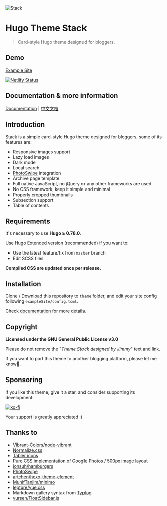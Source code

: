 ![Stack](https://i.imgur.com/cCiHOGS.jpg)
# Hugo Theme Stack

> Card-style Hugo theme designed for bloggers.

## Demo

[Example Site](https://theme-stack.jimmycai.com/)

[![Netlify Status](https://api.netlify.com/api/v1/badges/a2d2807a-a905-4bcb-97da-8da8d847da3d/deploy-status)](https://app.netlify.com/sites/hugo-theme-stack/deploys)

## Documentation & more information

[Documentation](https://docs.stack.jimmycai.com/) | [中文文档](https://docs.stack.jimmycai.com/zh/)

## Introduction

Stack is a simple card-style Hugo theme designed for bloggers, some of its features are:

- Responsive images support
- Lazy load images
- Dark mode
- Local search
- [PhotoSwipe](https://photoswipe.com/) integration
- Archive page template
- Full native JavaScript, no jQuery or any other frameworks are used
- No CSS framework, keep it simple and minimal
- Properly cropped thumbnails
- Subsection support
- Table of contents

## Requirements

It's necessary to use **Hugo ≥ 0.78.0**.

Use Hugo Extended version (recommended) if you want to:

* Use the latest feature/fix from `master` branch
* Edit SCSS files
  
**Compiled CSS are updated once per release.**

## Installation

Clone / Download this repository to `theme` folder, and edit your site config following `exampleSite/config.toml`.

Check [documentation](https://docs.stack.jimmycai.com/) for more details.

## Copyright

**Licensed under the GNU General Public License v3.0**

Please do not remove the "*Theme Stack designed by Jimmy*" text and link.

If you want to port this theme to another blogging platform, please let me know🙏.

## Sponsoring

If you like this theme, give it a star, and consider supporting its development:

[![ko-fi](https://www.ko-fi.com/img/githubbutton_sm.svg)](https://ko-fi.com/C0C530AXX)

Your support is greatly appreciated :)

## Thanks to

  - [Vibrant-Colors/node-vibrant](https://github.com/Vibrant-Colors/node-vibrant)
  - [Normalize.css](https://necolas.github.io/normalize.css/)
  - [Tabler icons](https://tablericons.com/)
  - [Pure CSS implementation of Google Photos / 500px image layout](https://github.com/xieranmaya/blog/issues/6)
  - [jonsuh/hamburgers](https://github.com/jonsuh/hamburgers)
  - [PhotoSwipe](https://photoswipe.com/)
  - [artchen/hexo-theme-element](https://github.com/artchen/hexo-theme-element)
  - [MunifTanjim/minimo](https://github.com/MunifTanjim/minimo)
  - [lepture/yue.css](https://github.com/lepture/yue.css)
  - Markdown gallery syntax from [Typlog](https://typlog.com/)
  - [vursen/FloatSidebar.js](https://github.com/vursen/FloatSidebar.js)
